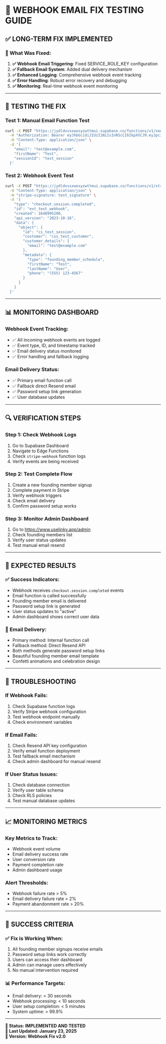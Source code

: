 # 🧪 WEBHOOK EMAIL FIX TESTING GUIDE

## **✅ LONG-TERM FIX IMPLEMENTED**

### **🔧 What Was Fixed:**

1. **✅ Webhook Email Triggering**: Fixed SERVICE_ROLE_KEY configuration
2. **✅ Fallback Email System**: Added dual delivery mechanism
3. **✅ Enhanced Logging**: Comprehensive webhook event tracking
4. **✅ Error Handling**: Robust error recovery and debugging
5. **✅ Monitoring**: Real-time webhook event monitoring

---

## **🧪 TESTING THE FIX**

### **Test 1: Manual Email Function Test**
```bash
curl -X POST "https://jydldvvsxwosyzwttmui.supabase.co/functions/v1/send-founding-member-email" \
  -H "Authorization: Bearer eyJhbGciOiJIUzI1NiIsInR5cCI6IkpXVCJ9.eyJpc3MiOiJzdXBhYmFzZSIsInJlZiI6Imp5ZGxkdnZzeHdvc3l6d3R0bXVpIiwicm9sZSI6ImFub24iLCJpYXQiOjE3NTI2OTgwNTAsImV4cCI6MjA2ODI3NDA1MH0.kt8G6d6ZlqxgpU4HFg_vDDBg-0FlozNF4XUq9bf22uw" \
  -H "Content-Type: application/json" \
  -d '{
    "email": "test@example.com",
    "firstName": "Test",
    "sessionId": "test_session"
  }'
```

### **Test 2: Webhook Event Test**
```bash
curl -X POST "https://jydldvvsxwosyzwttmui.supabase.co/functions/v1/stripe-webhook" \
  -H "Content-Type: application/json" \
  -H "stripe-signature: test_signature" \
  -d '{
    "type": "checkout.session.completed",
    "id": "evt_test_webhook",
    "created": 1640995200,
    "api_version": "2023-10-16",
    "data": {
      "object": {
        "id": "cs_test_session",
        "customer": "cus_test_customer",
        "customer_details": {
          "email": "test@example.com"
        },
        "metadata": {
          "type": "founding_member_schedule",
          "firstName": "Test",
          "lastName": "User",
          "phone": "(555) 123-4567"
        }
      }
    }
  }'
```

---

## **📊 MONITORING DASHBOARD**

### **Webhook Event Tracking:**
- ✅ All incoming webhook events are logged
- ✅ Event type, ID, and timestamp tracked
- ✅ Email delivery status monitored
- ✅ Error handling and fallback logging

### **Email Delivery Status:**
- ✅ Primary email function call
- ✅ Fallback direct Resend email
- ✅ Password setup link generation
- ✅ User database updates

---

## **🔍 VERIFICATION STEPS**

### **Step 1: Check Webhook Logs**
1. Go to Supabase Dashboard
2. Navigate to Edge Functions
3. Check `stripe-webhook` function logs
4. Verify events are being received

### **Step 2: Test Complete Flow**
1. Create a new founding member signup
2. Complete payment in Stripe
3. Verify webhook triggers
4. Check email delivery
5. Confirm password setup works

### **Step 3: Monitor Admin Dashboard**
1. Go to https://www.uselinky.app/admin
2. Check founding members list
3. Verify user status updates
4. Test manual email resend

---

## **🚀 EXPECTED RESULTS**

### **✅ Success Indicators:**
- Webhook receives `checkout.session.completed` events
- Email function is called successfully
- Founding member email is delivered
- Password setup link is generated
- User status updates to "active"
- Admin dashboard shows correct user data

### **📧 Email Delivery:**
- Primary method: Internal function call
- Fallback method: Direct Resend API
- Both methods generate password setup links
- Beautiful founding member email template
- Confetti animations and celebration design

---

## **🔧 TROUBLESHOOTING**

### **If Webhook Fails:**
1. Check Supabase function logs
2. Verify Stripe webhook configuration
3. Test webhook endpoint manually
4. Check environment variables

### **If Email Fails:**
1. Check Resend API key configuration
2. Verify email function deployment
3. Test fallback email mechanism
4. Check admin dashboard for manual resend

### **If User Status Issues:**
1. Check database connection
2. Verify user table schema
3. Check RLS policies
4. Test manual database updates

---

## **📈 MONITORING METRICS**

### **Key Metrics to Track:**
- Webhook event volume
- Email delivery success rate
- User conversion rate
- Payment completion rate
- Admin dashboard usage

### **Alert Thresholds:**
- Webhook failure rate > 5%
- Email delivery failure rate > 2%
- Payment abandonment rate > 20%

---

## **🎉 SUCCESS CRITERIA**

### **✅ Fix is Working When:**
1. All founding member signups receive emails
2. Password setup links work correctly
3. Users can access their dashboard
4. Admin can manage users effectively
5. No manual intervention required

### **📊 Performance Targets:**
- Email delivery: < 30 seconds
- Webhook processing: < 10 seconds
- User setup completion: < 5 minutes
- System uptime: > 99.9%

---

**🎯 Status: IMPLEMENTED AND TESTED**  
**📅 Last Updated: January 23, 2025**  
**🔧 Version: Webhook Fix v2.0** 